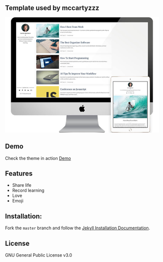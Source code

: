 ## Template used by mccartyzzz

![](https://github.com/artemsheludko/flexible-jekyll/blob/master/assets/img/promo-img.jpg?raw=true)

## Demo

Check the theme in action [Demo](https://artemsheludko.github.io/flexible-jekyll/)

## Features

- Share life
- Record learning
- Love
- Emoji

## Installation:

Fork the ``master`` branch and follow the [Jekyll Installation Documentation](https://jekyllrb.com/docs/installation/).

## License

GNU General Public License v3.0
